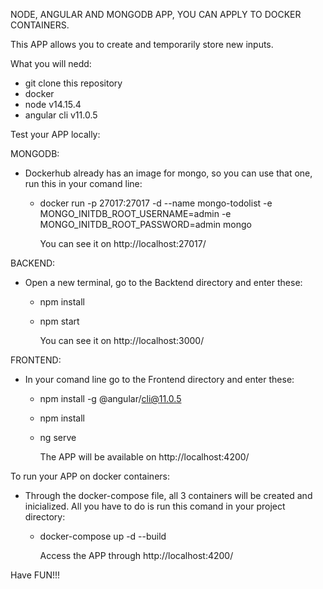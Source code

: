 NODE, ANGULAR AND MONGODB APP, YOU CAN APPLY TO DOCKER CONTAINERS.

This APP allows you to create and temporarily store new inputs.

What you will nedd:
 - git clone this repository
 - docker 
 - node v14.15.4
 - angular cli v11.0.5

Test your APP locally:

MONGODB:
 - Dockerhub already has an image for mongo, so you can use that one, run this in your comand line:
   - docker run -p 27017:27017 -d --name mongo-todolist -e MONGO_INITDB_ROOT_USERNAME=admin -e MONGO_INITDB_ROOT_PASSWORD=admin mongo
   
        You can see it on http://localhost:27017/
        
BACKEND:
 - Open a new terminal, go to the Backtend directory and enter these:
   - npm install
   - npm start
   
       You can see it on http://localhost:3000/
       
FRONTEND:
 - In your comand line go to the Frontend directory and enter these:
   - npm install -g @angular/cli@11.0.5
   - npm install 
   - ng serve
   
       The APP will be available on http://localhost:4200/
       
To run your APP on docker containers:
 - Through the docker-compose file, all 3 containers will be created and inicialized. All you have to do is run this comand in your project directory:
   - docker-compose up -d --build
   
       Access the APP through http://localhost:4200/

Have FUN!!!
